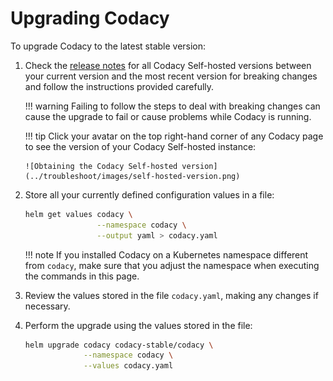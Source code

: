 # Upgrading Codacy

To upgrade Codacy to the latest stable version:

1.  Check the [release notes](/release-notes/) for all Codacy Self-hosted versions between your current version and the most recent version for breaking changes and follow the instructions provided carefully.

    !!! warning
        Failing to follow the steps to deal with breaking changes can cause the upgrade to fail or cause problems while Codacy is running.

    !!! tip
        Click your avatar on the top right-hand corner of any Codacy page to see the version of your Codacy Self-hosted instance:

        ![Obtaining the Codacy Self-hosted version](../troubleshoot/images/self-hosted-version.png)

2.  Store all your currently defined configuration values in a file:

    ```bash
    helm get values codacy \
                    --namespace codacy \
                    --output yaml > codacy.yaml

    ```

    !!! note
        If you installed Codacy on a Kubernetes namespace different from `codacy`, make sure that you adjust the namespace when executing the commands in this page.

3.  Review the values stored in the file `codacy.yaml`, making any changes if necessary.

4.  Perform the upgrade using the values stored in the file:

    ```bash
    helm upgrade codacy codacy-stable/codacy \
                 --namespace codacy \
                 --values codacy.yaml
    ```
